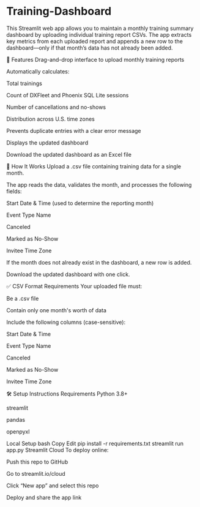 # Training-Dashboard
This Streamlit web app allows you to maintain a monthly training summary dashboard by uploading individual training report CSVs. The app extracts key metrics from each uploaded report and appends a new row to the dashboard—only if that month’s data has not already been added.

🚀 Features
Drag-and-drop interface to upload monthly training reports

Automatically calculates:

Total trainings

Count of DXFleet and Phoenix SQL Lite sessions

Number of cancellations and no-shows

Distribution across U.S. time zones

Prevents duplicate entries with a clear error message

Displays the updated dashboard

Download the updated dashboard as an Excel file

📂 How It Works
Upload a .csv file containing training data for a single month.

The app reads the data, validates the month, and processes the following fields:

Start Date & Time (used to determine the reporting month)

Event Type Name

Canceled

Marked as No-Show

Invitee Time Zone

If the month does not already exist in the dashboard, a new row is added.

Download the updated dashboard with one click.

✅ CSV Format Requirements
Your uploaded file must:

Be a .csv file

Contain only one month's worth of data

Include the following columns (case-sensitive):

Start Date & Time

Event Type Name

Canceled

Marked as No-Show

Invitee Time Zone

🛠 Setup Instructions
Requirements
Python 3.8+

streamlit

pandas

openpyxl

Local Setup
bash
Copy
Edit
pip install -r requirements.txt
streamlit run app.py
Streamlit Cloud
To deploy online:

Push this repo to GitHub

Go to streamlit.io/cloud

Click “New app” and select this repo

Deploy and share the app link
